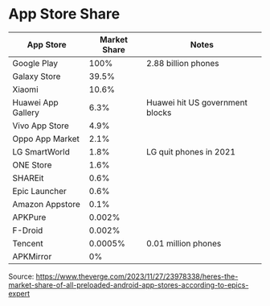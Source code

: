 # App Store Share

| App Store          | Market Share | Notes                                |
|--------------------|--------------|--------------------------------------|
| Google Play        | 100%         | 2.88 billion phones                  |
| Galaxy Store       | 39.5%        |                                      |
| Xiaomi             | 10.6%        |                                      |
| Huawei App Gallery | 6.3%         | Huawei hit US government blocks      |
| Vivo App Store     | 4.9%         |                                      |
| Oppo App Market    | 2.1%         |                                      |
| LG SmartWorld      | 1.8%         | LG quit phones in 2021               |
| ONE Store          | 1.6%         |                                      |
| SHAREit            | 0.6%         |                                      |
| Epic Launcher      | 0.6%         |                                      |
| Amazon Appstore    | 0.1%         |                                      |
| APKPure            | 0.002%       |                                      |
| F-Droid            | 0.002%       |                                      |
| Tencent            | 0.0005%      | 0.01 million phones                  |
| APKMirror          | 0%           |                                      |

Source: https://www.theverge.com/2023/11/27/23978338/heres-the-market-share-of-all-preloaded-android-app-stores-according-to-epics-expert
